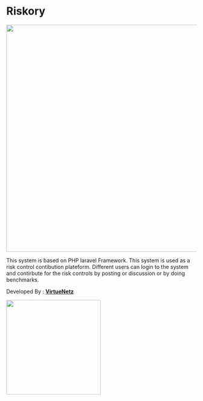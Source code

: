 # Riskory
<p align="center"><img src="https://i.ibb.co/9h6Gs5h/LOGO-removebg-preview-1.png" width="600"></p>

This system is based on PHP laravel Framework. This system is used as a risk control contibution plateform.
Different users can login to the system and contirbute for the risk controls by posting or discussion or by doing benchmarks.

Developed By : <strong>[VirtueNetz](https://www.virtuenetz.com/)</strong>
<p align="left"><img src="https://www.virtuenetz.com/wp-content/uploads/2020/03/VirtueNetz-Logo.png" width="250"></p>

